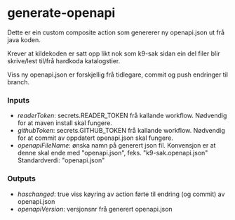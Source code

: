 generate-openapi
========================

Dette er ein custom composite action som genererer ny openapi.json ut frå java koden.

Krever at kildekoden er satt opp likt nok som k9-sak sidan ein del filer blir skrive/lest til/frå hardkoda katalogstier.

Viss ny openapi.json er forskjellig frå tidlegare, commit og push endringer til branch.

### Inputs

- _readerToken_: secrets.READER_TOKEN frå kallande workflow. Nødvendig for at maven install skal fungere.
- _githubToken_: secrets.GITHUB_TOKEN frå kallande workflow. Nødvendig for at commit av oppdatert openapi.json skal fungere.
- _openapiFileName_: ønska namn på generert json fil. Konvensjon er at denne skal ende med "openapi.json", feks. "k9-sak.openapi.json" Standardverdi: "openapi.json"

### Outputs

- _haschanged_: true viss køyring av action førte til endring (og commit) av openapi.json
- _openapiVersion_: versjonsnr frå generert openapi.json

